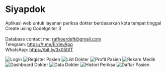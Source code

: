 # Siyapdok
Aplikasi web untuk layanan periksa dokter berdasarkan kota tempat tinggal
<br />
Create using CodeIgniter 3
<br />
<br />
Database contact me: rafhoerdeft@gmail.com
<br />
Telegram: https://t.me/ErdevApp
<br />
WhatsApp: https://bit.ly/3x05IXT


![Login](https://user-images.githubusercontent.com/44487637/135545296-642d1b64-6240-46ff-b97d-b4331ba0da02.JPG)
![Register Pasien](https://user-images.githubusercontent.com/44487637/135545298-398b00d3-87f3-4fac-a7e7-01df8eb2d6e6.JPG)
![List Dokter](https://user-images.githubusercontent.com/44487637/135545293-6812a650-77d0-4453-8120-bc7229cb20ba.JPG)
![Profil Pasien](https://user-images.githubusercontent.com/44487637/135545297-363dd83f-4359-4a8f-9cfd-e8ba6d471fbc.JPG)
![Rekam Medik](https://user-images.githubusercontent.com/44487637/135545300-82e626b3-d848-4fc6-9efc-39f81d21f22f.JPG)
![Dashboard Dokter](https://user-images.githubusercontent.com/44487637/135545287-6c8b3faf-741d-4dd7-8aed-e0fce1423768.JPG)
![Data Dokter](https://user-images.githubusercontent.com/44487637/135545290-ad066a56-c1b7-4eff-a4fe-15077772b04f.JPG)
![Histori Periksa](https://user-images.githubusercontent.com/44487637/135545291-8d1e8831-cb1a-4e2f-853f-30daf0bff641.JPG)
![Daftar Pasien](https://user-images.githubusercontent.com/44487637/135545284-bea9a658-f23e-4561-97ee-6e1e16197d38.JPG)


